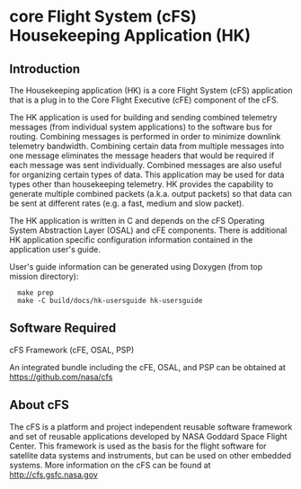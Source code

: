 # core Flight System (cFS) Housekeeping Application (HK)

## Introduction

The Housekeeping application (HK) is a core Flight System (cFS) application
that is a plug in to the Core Flight Executive (cFE) component of the cFS.

The HK application is used for building and sending combined telemetry messages
(from individual system applications) to the software bus for routing. Combining
messages is performed in order to minimize downlink telemetry bandwidth.
Combining certain data from multiple messages into one message eliminates the
message headers that would be required if each message was sent individually.
Combined messages are also useful for organizing certain types of data. This
application may be used for data types other than housekeeping telemetry. HK
provides the capability to generate multiple combined packets (a.k.a. output
packets) so that data can be sent at different rates (e.g. a fast, medium and
slow packet).

The HK application is written in C and depends on the cFS Operating System
Abstraction Layer (OSAL) and cFE components.  There is additional HK application
specific configuration information contained in the application user's guide.
  
User's guide information can be generated using Doxygen (from top mission directory):
```
  make prep
  make -C build/docs/hk-usersguide hk-usersguide
```
 
## Software Required

cFS Framework (cFE, OSAL, PSP)

An integrated bundle including the cFE, OSAL, and PSP can
be obtained at https://github.com/nasa/cfs

## About cFS

The cFS is a platform and project independent reusable software framework and
set of reusable applications developed by NASA Goddard Space Flight Center.
This framework is used as the basis for the flight software for satellite data
systems and instruments, but can be used on other embedded systems.  More
information on the cFS can be found at http://cfs.gsfc.nasa.gov
